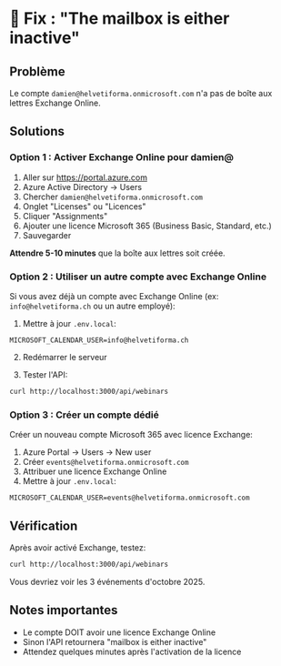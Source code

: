 # 🔧 Fix : "The mailbox is either inactive"

## Problème
Le compte `damien@helvetiforma.onmicrosoft.com` n'a pas de boîte aux lettres Exchange Online.

## Solutions

### Option 1 : Activer Exchange Online pour damien@

1. Aller sur https://portal.azure.com
2. Azure Active Directory → Users
3. Chercher `damien@helvetiforma.onmicrosoft.com`
4. Onglet "Licenses" ou "Licences"
5. Cliquer "Assignments"
6. Ajouter une licence Microsoft 365 (Business Basic, Standard, etc.)
7. Sauvegarder

**Attendre 5-10 minutes** que la boîte aux lettres soit créée.

### Option 2 : Utiliser un autre compte avec Exchange Online

Si vous avez déjà un compte avec Exchange Online (ex: `info@helvetiforma.ch` ou un autre employé):

1. Mettre à jour `.env.local`:
```env
MICROSOFT_CALENDAR_USER=info@helvetiforma.ch
```

2. Redémarrer le serveur

3. Tester l'API:
```bash
curl http://localhost:3000/api/webinars
```

### Option 3 : Créer un compte dédié

Créer un nouveau compte Microsoft 365 avec licence Exchange:

1. Azure Portal → Users → New user
2. Créer `events@helvetiforma.onmicrosoft.com`
3. Attribuer une licence Exchange Online
4. Mettre à jour `.env.local`:
```env
MICROSOFT_CALENDAR_USER=events@helvetiforma.onmicrosoft.com
```

## Vérification

Après avoir activé Exchange, testez:

```bash
curl http://localhost:3000/api/webinars
```

Vous devriez voir les 3 événements d'octobre 2025.

## Notes importantes

- Le compte DOIT avoir une licence Exchange Online
- Sinon l'API retournera "mailbox is either inactive"
- Attendez quelques minutes après l'activation de la licence
